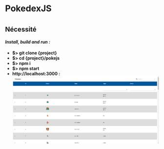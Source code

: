 # PokedexJS
#
## Nécessité

#### _Install, build and run :_
- **$> git clone {project}**
- **$> cd {project}/pokejs**
- **$> npm i**
- **$> npm start**
- **http://localhost:3000 :**
![](images/List.jpg)
